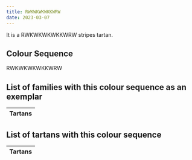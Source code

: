```yaml
---
title: RWKWKWKWKKWRW
date: 2023-03-07
---
```

<no value>

It is a RWKWKWKWKKWRW stripes tartan.


## Colour Sequence
RWKWKWKWKKWRW

## List of families with this colour sequence as an exemplar

| Tartans |
|---------------|


## List of tartans with this colour sequence

| Tartans |
|---------------|
